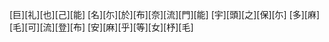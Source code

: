 [巨][礼][也][己][能] [名][尓][於][布][奈][流][門][能] [宇][頭][之][保][尓] [多][麻][毛][可][流][登][布] [安][麻][乎][等][女][杼][毛]
